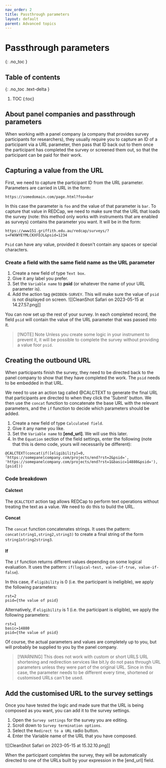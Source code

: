 ```yaml
---
nav_order: 2
title: Passthrough parameters
layout: default
parent: Advanced topics
---
```


# Passthrough parameters
{: .no_toc }

## Table of contents
{: .no_toc .text-delta }

1. TOC
{:toc}

## About panel companies and passthrough parameters

When working with a panel company (a company that provides survey participants for researchers), they usually require you to capture an ID of a participant via a URL parameter, then pass that ID back out to them once the participant has completed the survey or screened them out, so that the participant can be paid for their work. 

## Capturing a value from the URL

First, we need to capture the participant ID from the URL parameter. Parameters are carried in URL in the form:

`https://somedomain.com/page.html?foo=bar`

In this case the parameter is `foo` and the value of that parameter is `bar`. To capture that value in REDCap, we need to make sure that the URL that loads the survey (note: this method only works with instruments that are enabled as surveys) contains the parameter you want. It will be in the form: 

`https://www151.griffith.edu.au/redcap/surveys/?s=FWXWYEYMLCKXFDJL&psid=1234`

`Psid` can have any value, provided it doesn't contain any spaces or special characters. 

### Create a field with the same field name as the URL parameter

1. Create a new field of type `Text box`. 
2. Give it any label you prefer. 
3. Set the `Variable name` to **psid** (or whatever the name of your URL parameter is).
4. Add the action tag `@HIDDEN-SURVEY`. This will make sure the value of `psid` is not displayed on screen. 
![[CleanShot Safari on 2023-05-15 at 14.27.57.png]]

You can now set up the rest of your survey. In each completed record, the field `psid` will contain the value of the URL parameter that was passed into it. 

> [!NOTE] Note
> Unless you create some logic in your instrument to prevent it, it will be possible to complete the survey without providing a value foor `psid`. 


## Creating the outbound URL

When participants finish the survey, they need to be directed back to the panel company to show that they have completed the work. The `psid` needs to be embedded in that URL.

We need to use an action tag called @CALCTEXT to generate the final URL that participants are directed to when they click the 'Submit' button. We then use the `concat` function to concatenate the base URL with the relevant parameters, and the `if` function to decide which parameters should be added. 

1. Create a new field of type `Calculated field`. 
2. Give it any name you like.
3. Set the `Variable name` to **[end_url]**. We will use this later. 
4. In the `Equation` section of the field settings, enter the following (note that this is demo code, yours will necessarily be different):

```
@CALCTEXT(concat(if([eligibility]=0, 'https://somepanelcompany.com/projects/end?rst=2&psid=', 'https://somepanelcompany.com/projects/end?rst=1&basic=14880&psid='),[psid]))
```

### Code breakdown

#### Calctext
The `@CALCTEXT` action tag allows REDCap to perform text operations without treating the text as a value. We need to do this to build the URL. 

#### Concat
The `concat` function concatenates strings. It uses the pattern: `concat(string1,string2,string3)` to create a final string of the form `string1string2string3`. 

#### If
The `if` function returns different values depending on some logical evaluation. It uses the pattern: `if(logical-test, value-if-true, value-if-false`). 

In this case, if `eligibility` is 0 (i.e. the participant is ineligible), we apply the following parameters: 

```
rst=2
psid={the value of psid}
```

Alternatively, if `eligibility` is 1 (i.e. the participant is eligible), we apply the following parameters:

```
rst=1
basic=14880
psid={the value of psid}
```

Of course, the actual parameters and values are completely up to you, but will probably be supplied to you by the panel company. 

> [!WARNING] This does not work with custom or short URLS
> URL shortening and redirection services like bit.ly do not pass through URL parameters unless they were part of the original URL. Since in this case, the parameter needs to be different every time, shortened or customised URLs can't be used. 

## Add the customised URL to the survey settings

Once you have tested the logic and made sure that the URL is being composed as you want, you can add it to the survey settings. 
1. Open the `Survey settings` for the survey you are editing.
2. Scroll down to `Survey termination options`.
3. Select the `Redirect to a URL` radio button.
4. Enter the Variable name of the URL that you have composed. 

![[CleanShot Safari on 2023-05-15 at 15.32.10.png]]

When the participant completes the survey, they will be automatically directed to one of the URLs built by your expression in the [end_url] field. 